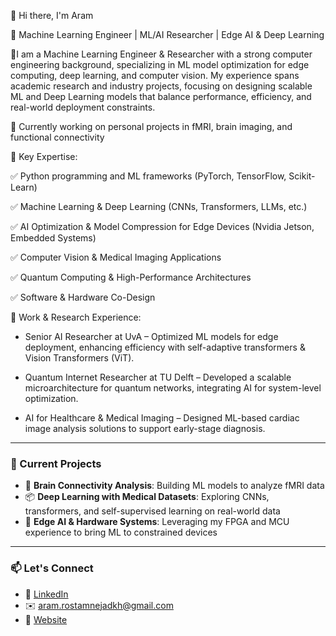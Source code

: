  👋 Hi there, I'm Aram

🚀 Machine Learning Engineer | ML/AI Researcher | Edge AI & Deep Learning

🔬I am a Machine Learning Engineer & Researcher with a strong computer engineering background, specializing in ML model optimization for edge computing, deep learning, and computer vision. My experience spans academic research and industry projects, focusing on designing scalable ML and Deep Learning models that balance performance, efficiency, and real-world deployment constraints.

🔧 Currently working on personal projects in fMRI, brain imaging, and functional connectivity

🔹 Key Expertise:

✅ Python programming and ML frameworks (PyTorch, TensorFlow, Scikit-Learn)

✅ Machine Learning & Deep Learning (CNNs, Transformers, LLMs, etc.)

✅ AI Optimization & Model Compression for Edge Devices (Nvidia Jetson, Embedded Systems)

✅ Computer Vision & Medical Imaging Applications

✅ Quantum Computing & High-Performance Architectures

✅ Software & Hardware Co-Design 

🔬 Work & Research Experience:

- Senior AI Researcher at UvA – Optimized ML models for edge deployment, enhancing efficiency with self-adaptive transformers & Vision Transformers (ViT).

- Quantum Internet Researcher at TU Delft – Developed a scalable microarchitecture for quantum networks, integrating AI for system-level optimization.

- AI for Healthcare & Medical Imaging – Designed ML-based cardiac image analysis solutions to support early-stage diagnosis.

---

### 🚀 Current Projects
- 🧠 **Brain Connectivity Analysis**: Building ML models to analyze fMRI data
- 📦 **Deep Learning with Medical Datasets**: Exploring CNNs, transformers, and self-supervised learning on real-world data
- 🧰 **Edge AI & Hardware Systems**: Leveraging my FPGA and MCU experience to bring ML to constrained devices

---

### 📫 Let's Connect
- 💼 [LinkedIn](https://www.linkedin.com/in/a-rostamnejadkh/)
- ✉️ aram.rostamnejadkh@gmail.com
- 🔹 [Website](https://aramrstn.github.io/)
